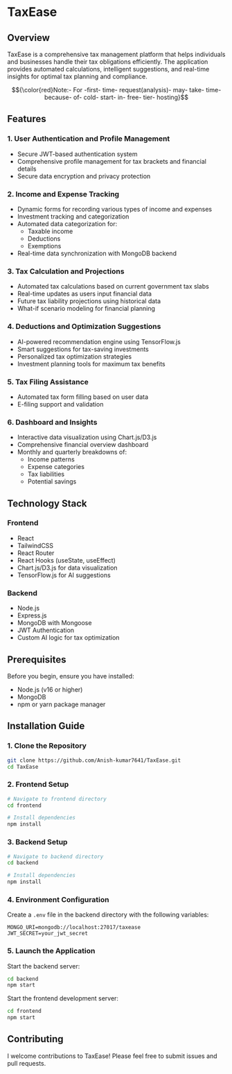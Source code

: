 # TaxEase

## Overview
TaxEase is a comprehensive tax management platform that helps individuals and businesses handle their tax obligations efficiently. The application provides automated calculations, intelligent suggestions, and real-time insights for optimal tax planning and compliance.

$${\color{red}Note:- For -first- time- request(analysis)- may- take- time- because- of- cold- start- in- free- tier- hosting}$$

## Features

### 1. User Authentication and Profile Management
- Secure JWT-based authentication system
- Comprehensive profile management for tax brackets and financial details
- Secure data encryption and privacy protection

### 2. Income and Expense Tracking
- Dynamic forms for recording various types of income and expenses
- Investment tracking and categorization
- Automated data categorization for:
  - Taxable income
  - Deductions
  - Exemptions
- Real-time data synchronization with MongoDB backend

### 3. Tax Calculation and Projections
- Automated tax calculations based on current government tax slabs
- Real-time updates as users input financial data
- Future tax liability projections using historical data
- What-if scenario modeling for financial planning

### 4. Deductions and Optimization Suggestions
- AI-powered recommendation engine using TensorFlow.js
- Smart suggestions for tax-saving investments
- Personalized tax optimization strategies
- Investment planning tools for maximum tax benefits

### 5. Tax Filing Assistance
- Automated tax form filling based on user data
- E-filing support and validation

### 6. Dashboard and Insights
- Interactive data visualization using Chart.js/D3.js
- Comprehensive financial overview dashboard
- Monthly and quarterly breakdowns of:
  - Income patterns
  - Expense categories
  - Tax liabilities
  - Potential savings


## Technology Stack

### Frontend
- React
- TailwindCSS
- React Router
- React Hooks (useState, useEffect)
- Chart.js/D3.js for data visualization
- TensorFlow.js for AI suggestions

### Backend
- Node.js
- Express.js
- MongoDB with Mongoose
- JWT Authentication
- Custom AI logic for tax optimization

## Prerequisites

Before you begin, ensure you have installed:
- Node.js (v16 or higher)
- MongoDB
- npm or yarn package manager

## Installation Guide

### 1. Clone the Repository
```bash
git clone https://github.com/Anish-kumar7641/TaxEase.git
cd TaxEase
```

### 2. Frontend Setup
```bash
# Navigate to frontend directory
cd frontend

# Install dependencies
npm install
```

### 3. Backend Setup
```bash
# Navigate to backend directory
cd backend

# Install dependencies
npm install
```

### 4. Environment Configuration

Create a `.env` file in the backend directory with the following variables:
```plaintext
MONGO_URI=mongodb://localhost:27017/taxease
JWT_SECRET=your_jwt_secret
```

### 5. Launch the Application

Start the backend server:
```bash
cd backend
npm start
```

Start the frontend development server:
```bash
cd frontend
npm start
```

## Contributing

I welcome contributions to TaxEase! Please feel free to submit issues and pull requests.
